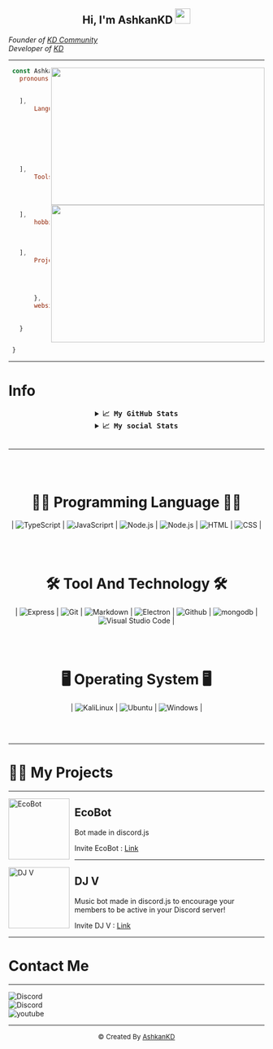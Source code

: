 <div align="center">
<h2> Hi, I'm AshkanKD
<img src="https://emojipedia-us.s3.dualstack.us-west-1.amazonaws.com/thumbs/160/apple/76/waving-hand-sign_emoji-modifier-fitzpatrick-type-1-2_1f44b-1f3fb_1f3fb.png" width="30">
</h2>
</div>
<em>Founder of <a href="https://kdteam.ir/">KD Community</a></em></br>
<em>Developer of <a href="https://github.com/KDCommunity">KD</a></em></br>

---------------------
<img align="right" src="https://github.com/abhisheknaiidu/abhisheknaiidu/raw/master/code.gif?raw=true" width="420" height="270" />
<img align="right" src="https://github.com/abhisheknaiidu/abhisheknaiidu/raw/master/code.gif?raw=true" width="420" height="270" />

 ```js
  const Ashkan = {
  	pronouns: [
                'AshkanKD',
                'Ashkan Parsa'
	],
    	Languages: [
                'Javascript',
                'Python',
                'lua',
                'C++',
                'C#',
                'CSS',
                'HTML'
	],
    	Tools: [
                'VS Code',
                'Xampp',
                'HeidiSQL',
                'Open-IV'
	],
    	hobbies:[
                YouTube: true
                twitch: true
                Game: true
	],  
    	Projects: {
                KD Store: "  ",
                EcoBot: " | ",
                DJ V: " | ",
	      
    	},
    	websites: {
                My WebSite: "https://AshkanKD.ir"
                KD Store : "https://kdstore.ir",
	}


  }
```

---------------------
# Info
</hr>

<details align="center">
  <summary align="center"><b align="center"><samp align="center">📈 My GitHub Stats</samp></b></summary>
<br>

<div align="center">
  <img align="center" src="https://github-readme-stats.vercel.app/api/top-langs/?username=AshkanKD&theme=dark&hide_border=true&stroke=f53b3b"  alt=""/>
</div>

<br>

<div align="center">
  <img align="center" src="https://github-readme-stats.vercel.app/api?username=AshkanKD&show_icons=true&count_private=true&include_all_commits=true&theme=dark&hide_border=true&stroke=f53b3b"  alt=""/>
</div>

<br>

<div align="center">
  <img align="center" src="https://github-readme-streak-stats.herokuapp.com/?user=AshkanKD&theme=dark&hide_border=true&stroke=f53b3b"  alt=""/>
</div>

  <br>

  <div align="center">
    <img align="center" src="https://activity-graph.herokuapp.com/graph?username=AshkanKD&bg_color=0D1117&color=eca15b&line=eca15b&point=FFFFFF&hide_border=true"  alt=""/>     </a>
  </div>

</details>

</hr>

<details align="center">
  <summary align="center"><b align="center"><samp align="center">📈 My social Stats</samp></b></summary>
<br>

<div align="center">
  <img align="center" src="https://img.shields.io/github/followers/AshkanKD?style=social"  alt=""/>
</div>

<br>

<div align="center">
  <img align="center" src="https://img.shields.io/youtube/channel/subscribers/UC4mAH0LtIRAOnjWkRnZHTSg?style=social"  alt=""/>
</div>

<br>


<div align="center">
  <img align="center" src="https://img.shields.io/twitch/status/AshkanKD?style=social"  alt=""/>
</div>

<br>
</details>

<br>

---------------------
<br><br>

<h1 align="center">👨‍💻 Programming Language 👨‍💻</h1>

<div align="center">
     | <img src="https://img.shields.io/badge/typesciprt%20-%23323330.svg?style=social&logo=typescript" alt="TypeScript" /> | 
    <img src="https://img.shields.io/badge/javascript%20-%23323330.svg?style=social&logo=javascript" alt="JavaScriprt"/> | 
    <img src="https://img.shields.io/badge/node.js%20-%23323330.svg?style=social&logo=node.js" alt="Node.js" /> | 
    <img src="https://img.shields.io/badge/react%20-%23323330.svg?style=social&logo=react" alt="Node.js" /> | 
<!--     <img src="https://img.shields.io/badge/-JavaScript-05122A?style=flat&logo=javascript" alt="JavaScript" /> -->
    <img src="https://img.shields.io/badge/-HTML-05122A?style=social&logo=HTML5" alt="HTML"/> | 
    <img src="https://img.shields.io/badge/-CSS-05122A?style=social&logo=CSS3&logoColor=1572B6" alt="CSS" /> | 
</div>

<br><br>

<h1 align="center">🛠️ Tool And Technology 🛠️</h1>

<div align="center">
     | <img src="https://img.shields.io/badge/Express.js%20-%23323330.svg?style=social&logo=express&logoColor=black" alt="Express" /> | 
    <img src="https://img.shields.io/badge/git%20-%23323330.svg?style=social&logo=git" alt="Git" /> | 
    <img src="https://img.shields.io/badge/markdown%20-%23323330.svg?style=social&logo=markdown" alt="Markdown" /> | 
    <img src="https://img.shields.io/badge/Electron.js%20-%23323330.svg?style=social&logo=electron" alt="Electron" /> | 
    <img src="https://img.shields.io/badge/-GitHub-05122A?style=social&logo=GitHub" alt="Github"/> | 
    <img src="https://img.shields.io/badge/MongoDB%20-%23323330.svg?style=social&logo=mongodb" alt="mongodb"/> | 
    <img src="https://img.shields.io/badge/-Visual%20Studio%20Code-05122A?style=social&logo=visual-studio-code&logoColor=007ACC" alt="Visual Studio Code"/> | 
</div>

<br><br>

<h1 align="center">🖥 Operating System 🖥</h1>

<p align="center">
   | <img src="https://img.shields.io/badge/-Kali_Linux-05122A?style=social&logo=KaliLinux" alt="KaliLinux" /> | 
  <img src="https://img.shields.io/badge/Ubuntu%20-%23323330.svg?style=social&logo=ubuntu&logoColor=orange" alt="Ubuntu" /> | 
  <img src="https://img.shields.io/badge/Windows%20-%23323330.svg?style=social&logo=windows&logoColor=blue" alt="Windows" /> | 
</p>

<br><br>

---------------------

# 👨‍💻 My Projects

---

<img width="120" height="120" align="left" style="float: left; margin: 0 10px 0 0;" alt="EcoBot" src="https://cdn.discordapp.com/attachments/849213611531567125/849213669216616468/mod-0_1.png">  

##  EcoBot
Bot made in discord.js

Invite EcoBot : <a href="https://discord.com/api/oauth2/authorize?client_id=835570872806014996&permissions=401768256&scope=bot%20applications.commands">Link</a>

---

<img width="120" height="120" align="left" style="float: left; margin: 0 10px 0 0;" alt="DJ V" src="https://cdn.discordapp.com/attachments/849213521735974912/849213597481041920/RIng_bot.png">  

##  DJ V
Music bot  made in discord.js to encourage your members to be active in your Discord server!

Invite DJ V : <a href="https://discord.com/api/oauth2/authorize?client_id=836023757805715477&permissions=234253376&scope=bot%20applications.commands">Link</a>

---

# Contact Me

---------------------

<div align="center">
</div>
<img src="https://discord.c99.nl/widget/theme-3/834906244786814976.png" alt="Discord"</a><br>
<img src="https://img.shields.io/badge/-https://discord.gg/wy2nPKUsN3-05122A?style=social&logo=Discord" alt="Discord"</a><br>
<img src="https://img.shields.io/badge/-AshkanKD-05122A?style=social&logo=youtube" alt="youtube"</a><br>


---------------------

<div align="center"><font size="2px;"> © Created By <a href="https://github.com/AshkanKD">AshkanKD</a></a></font></div>
